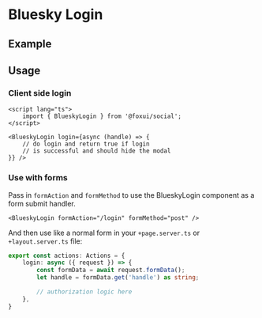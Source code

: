 <script lang="ts">
	import Example from './Example.svelte';
</script>

# Bluesky Login

## Example

<Example />

## Usage

### Client side login

```svelte
<script lang="ts">
	import { BlueskyLogin } from '@foxui/social';
</script>

<BlueskyLogin login={async (handle) => {
	// do login and return true if login 
	// is successful and should hide the modal
}} />
```

### Use with forms

Pass in `formAction` and `formMethod` to use the BlueskyLogin component as a form submit handler.

```svelte
<BlueskyLogin formAction="/login" formMethod="post" />
```

And then use like a normal form in your `+page.server.ts` or `+layout.server.ts` file:

```ts
export const actions: Actions = {
	login: async ({ request }) => {
		const formData = await request.formData();
		let handle = formData.get('handle') as string;

		// authorization logic here
	},
}
```